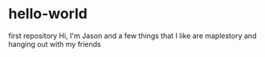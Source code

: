 # hello-world
first repository 
Hi, I'm Jason and a few things that I like are maplestory and hanging out with my friends

